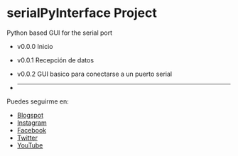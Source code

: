# serialPyInterface Project

Python based GUI for the serial port

- v0.0.0 Inicio 
- v0.0.1 Recepción de datos
- v0.0.2 GUI basico para conectarse a un puerto serial

- ***
Puedes seguirme en:
- [Blogspot](http://mrchunckuee.blogspot.com)
- [Instagram](https://www.instagram.com/mrchunckuee_electronics/)
- [Facebook](https://www.facebook.com/MrChunckueeElectronics)
- [Twitter](https://twitter.com/MrChunckuee)
- [YouTube](https://www.youtube.com/@MrChunckueeElectronics)
